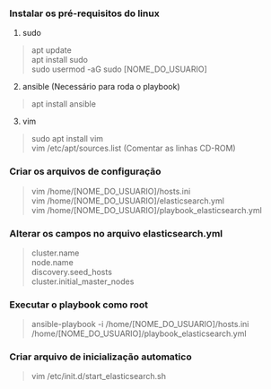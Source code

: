 ### Instalar os pré-requisitos do linux
1) sudo
> apt update<br>
> apt install sudo<br>
> sudo usermod -aG sudo [NOME_DO_USUARIO]

2) ansible (Necessário para roda o playbook)
> apt install ansible

3) vim
> sudo apt install vim<br>
> vim /etc/apt/sources.list (Comentar as linhas CD-ROM)

### Criar os arquivos de configuração
> vim /home/[NOME_DO_USUARIO]/hosts.ini<br>
> vim /home/[NOME_DO_USUARIO]/elasticsearch.yml<br>
> vim /home/[NOME_DO_USUARIO]/playbook_elasticsearch.yml

### Alterar os campos no arquivo elasticsearch.yml
> cluster.name<br>
> node.name<br>
> discovery.seed_hosts<br>
> cluster.initial_master_nodes

### Executar o playbook como root
> ansible-playbook -i /home/[NOME_DO_USUARIO]/hosts.ini /home/[NOME_DO_USUARIO]/playbook_elasticsearch.yml

### Criar arquivo de inicialização automatico
> vim /etc/init.d/start_elasticsearch.sh